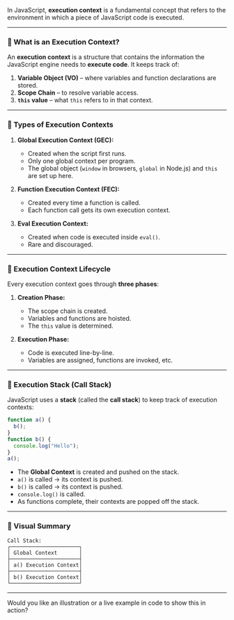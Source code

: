 In JavaScript, **execution context** is a fundamental concept that refers to the environment in which a piece of JavaScript code is executed.

---

### 🔹 What is an Execution Context?

An **execution context** is a structure that contains the information the JavaScript engine needs to **execute code**. It keeps track of:

1. **Variable Object (VO)** – where variables and function declarations are stored.
2. **Scope Chain** – to resolve variable access.
3. **`this` value** – what `this` refers to in that context.

---

### 🔹 Types of Execution Contexts

1. **Global Execution Context (GEC):**

   - Created when the script first runs.
   - Only one global context per program.
   - The global object (`window` in browsers, `global` in Node.js) and `this` are set up here.

2. **Function Execution Context (FEC):**

   - Created every time a function is called.
   - Each function call gets its own execution context.

3. **Eval Execution Context:**

   - Created when code is executed inside `eval()`.
   - Rare and discouraged.

---

### 🔹 Execution Context Lifecycle

Every execution context goes through **three phases**:

1. **Creation Phase:**

   - The scope chain is created.
   - Variables and functions are hoisted.
   - The `this` value is determined.

2. **Execution Phase:**

   - Code is executed line-by-line.
   - Variables are assigned, functions are invoked, etc.

---

### 🔹 Execution Stack (Call Stack)

JavaScript uses a **stack** (called the **call stack**) to keep track of execution contexts:

```javascript
function a() {
  b();
}
function b() {
  console.log("Hello");
}
a();
```

- The **Global Context** is created and pushed on the stack.
- `a()` is called → its context is pushed.
- `b()` is called → its context is pushed.
- `console.log()` is called.
- As functions complete, their contexts are popped off the stack.

---

### 🔹 Visual Summary

```
Call Stack:
┌──────────────────────┐
│ Global Context       │
├──────────────────────┤
│ a() Execution Context│
├──────────────────────┤
│ b() Execution Context│
└──────────────────────┘
```

---

Would you like an illustration or a live example in code to show this in action?
